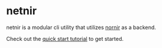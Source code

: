 # netnir

netnir is a modular cli utility that utilizes [nornir](https://nornir.readthedocs.io/en/latest/) as a backend.

Check out the [quick start tutorial](https://netdevops.io/netnir/tutorial/) to get started.
